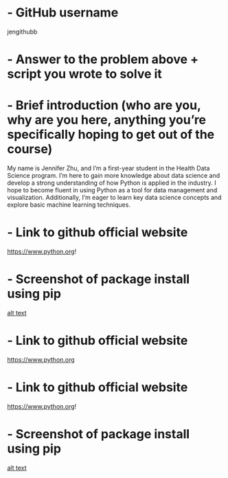 # - GitHub username
jengithubb

# - Answer to the problem above + script you wrote to solve it

# - Brief introduction (who are you, why are you here, anything you’re specifically hoping to get out of the course)
My name is Jennifer Zhu, and I’m a first-year student in the Health Data Science program. I’m here to gain more knowledge about data science and develop a strong understanding of how Python is applied in the industry. I hope to become fluent in using Python as a tool for data management and visualization. Additionally, I’m eager to learn key data science concepts and explore basic machine learning techniques.

# - Link to github official website
https://www.python.org!

# - Screenshot of package install using pip
[alt text](<Package install using pip.jpg>)

# - Link to github official website
https://www.python.org
# - Link to github official website
https://www.python.org!

# - Screenshot of package install using pip
[alt text](<Package install using pip.jpg>)